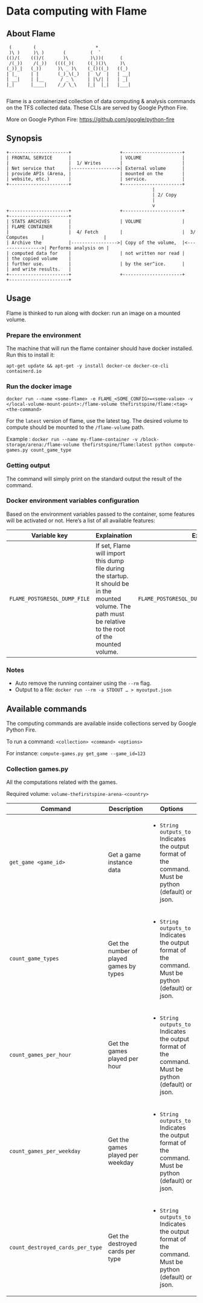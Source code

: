# Data computing with Flame

## About Flame

```
 (        (                      *             
 )\ )     )\ )       (         (  `            
(()/(    (()/(       )\        )\))(      (    
 /(_))    /(_))   ((((_)(     ((_)()\     )\   
(_))_|   (_))      )\ _ )\    (_()((_)   ((_)  
| |_     | |       (_)_\(_)   |  \/  |   | __| 
| __|    | |__      / _ \     | |\/| |   | _|  
|_|      |____|    /_/ \_\    |_|  |_|   |___| 
                                               
```

Flame is a containerized  collection of data computing & analysis commands on the TFS collected data. These CLIs are served by Google Python Fire.

More on Google Python Fire: https://github.com/google/python-fire

## Synopsis

```
+----------------------+                  +----------------------+
| FRONTAL SERVICE      |                  | VOLUME               |
|                      |  1/ Writes       |                      |
| Net service that     |----------------->| External volume      |
| provide APIs (Arena, |                  | mounted on the       |
| website, etc.)       |                  | service.             |
+----------------------+                  +----------------------+
                                                      |
                                                      | 2/ Copy
                                                      |
                                                      v
+----------------------+                  +----------------------+                  +----------------------+
| STATS ARCHIVES       |                  | VOLUME               |                  | FLAME CONTAINER      |
|                      |  4/ Fetch        |                      |  3/ Computes     |                      |
| Archive the          |----------------->| Copy of the volume,  |<---------------->| Performs analysis on |
| computed data for    |                  | not written nor read |                  | the copied volume    |
| further use.         |                  | by the ser^ice.      |                  | and write results.   |
+----------------------+                  +----------------------+                  +----------------------+
```

## Usage

Flame is thinked to run along with docker: run an image on a mounted volume.

### Prepare the environment

The machine that will run the flame container should have docker installed. Run this to install it:

`apt-get update && apt-get -y install docker-ce docker-ce-cli containerd.io`

### Run the docker image

`docker run --name <some-flame> -e FLAME_<SOME_CONFIG>=<some-value> -v </local-volume-mount-point>:/flame-volume thefirstspine/flame:<tag> <the-command>`

For the `latest` version of flame, use the latest tag. The desired volume to compute should be mounted to the `/flame-volume` path.

Example : `docker run --name my-flame-container -v /block-storage/arena:/flame-volume thefirstspine/flame:latest python compute-games.py count_game_type`

### Getting output

The command will simply print on the standard output the result of the command.

### Docker environment variables configuration

Based on the environment variables passed to the container, some features will be activated or not. Here’s a list of all available features:

| Variable key | Explaination | Example |
| --- | --- | --- |
| `FLAME_POSTGRESQL_DUMP_FILE` | If set, Flame will import this dump file during the startup. It should be in the mounted volume. The path must be relative to the root of the mounted volume. | `FLAME_POSTGRESQL_DUMP_FILE=/data/mydump.sql` |

### Notes

- Auto remove the running container using the `--rm` flag.
- Output to a file: `docker run --rm -a STDOUT … > myoutput.json`

## Available commands

The computing commands are available inside collections served by Google Python Fire.

To run a command: `<collection> <command> <options>`

For instance: `compute-games.py get_game --game_id=123`

### Collection games.py

All the computations related with the games.

Required volume: `volume-thefirstspine-arena-<country>`

| Command | Description | Options |
| --- | --- | --- |
| `get_game <game_id>` | Get a game instance data | <ul><li>`String outputs_to`<br>Indicates the output format of the command. Must be python (default) or json.</li></ul> |
| `count_game_types` | Get the number of played games by types | <ul><li>`String outputs_to`<br>Indicates the output format of the command. Must be python (default) or json.</li></ul> |
| `count_games_per_hour` | Get the games played per hour | <ul><li>`String outputs_to`<br>Indicates the output format of the command. Must be python (default) or json.</li></ul> |
| `count_games_per_weekday` | Get the games played per weekday | <ul><li>`String outputs_to`<br>Indicates the output format of the command. Must be python (default) or json.</li></ul> |
| `count_destroyed_cards_per_type` | Get the destroyed cards per type | <ul><li>`String outputs_to`<br>Indicates the output format of the command. Must be python (default) or json.</li></ul> |
